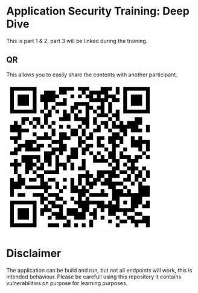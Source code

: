 # Application Security Training: Deep Dive
This is part 1 & 2, part 3 will be linked during the training.

## QR
This allows you to easily share the contents with another participant.

![](/.attachments/download.png)

# Disclaimer
The application can be build and run, but not all endpoints will work, this is intended behaviour. Please be carefull using this repository it contains vulnerabilities on purpose for learning purposes.
